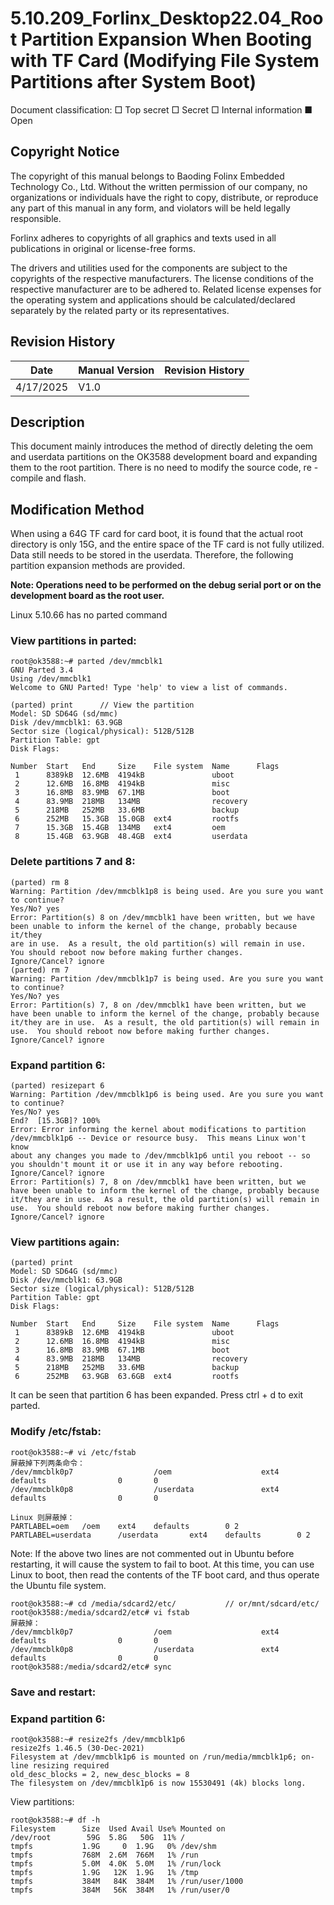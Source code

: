 # 5.10.209_Forlinx_Desktop22.04_Root Partition Expansion When Booting with TF Card (Modifying File System Partitions after System Boot)

Document classification: □ Top secret □ Secret □ Internal information ■ Open

## Copyright Notice

The copyright of this manual belongs to Baoding Folinx Embedded Technology Co., Ltd. Without the written permission of our company, no organizations or individuals have the right to copy, distribute, or reproduce any part of this manual in any form, and violators will be held legally responsible.

Forlinx adheres to copyrights of all graphics and texts used in all publications in original or license-free forms.

The drivers and utilities used for the components are subject to the copyrights of the respective manufacturers. The license conditions of the respective manufacturer are to be adhered to. Related license expenses for the operating system and applications should be calculated/declared separately by the related party or its representatives.

## Revision History

| **Date**| **Manual Version** | Revision History |
|----------|----------|----------|
| 4/17/2025| V1.0||

## Description

This document mainly introduces the method of directly deleting the oem and userdata partitions on the OK3588 development board and expanding them to the root partition. There is no need to modify the source code, re - compile and flash.

## Modification Method

When using a 64G TF card for card boot, it is found that the actual root directory is only 15G, and the entire space of the TF card is not fully utilized. Data still needs to be stored in the userdata. Therefore, the following partition expansion methods are provided.

**Note: Operations need to be performed on the debug serial port or on the development board as the root user.**

Linux 5.10.66 has no parted command

### View partitions in parted:

```plain
root@ok3588:~# parted /dev/mmcblk1
GNU Parted 3.4
Using /dev/mmcblk1
Welcome to GNU Parted! Type 'help' to view a list of commands.

(parted) print		// View the partition                                                        
Model: SD SD64G (sd/mmc)
Disk /dev/mmcblk1: 63.9GB
Sector size (logical/physical): 512B/512B
Partition Table: gpt
Disk Flags: 

Number  Start   End     Size    File system  Name      Flags
 1      8389kB  12.6MB  4194kB               uboot
 2      12.6MB  16.8MB  4194kB               misc
 3      16.8MB  83.9MB  67.1MB               boot
 4      83.9MB  218MB   134MB                recovery
 5      218MB   252MB   33.6MB               backup
 6      252MB   15.3GB  15.0GB  ext4         rootfs
 7      15.3GB  15.4GB  134MB   ext4         oem
 8      15.4GB  63.9GB  48.4GB  ext4         userdata
```

### Delete partitions 7 and 8:

```plain
(parted) rm 8                                                         
Warning: Partition /dev/mmcblk1p8 is being used. Are you sure you want to continue?
Yes/No? yes                                                           
Error: Partition(s) 8 on /dev/mmcblk1 have been written, but we have been unable to inform the kernel of the change, probably because it/they
are in use.  As a result, the old partition(s) will remain in use.  You should reboot now before making further changes.
Ignore/Cancel? ignore                                                 
(parted) rm 7                                                         
Warning: Partition /dev/mmcblk1p7 is being used. Are you sure you want to continue?
Yes/No? yes                                                           
Error: Partition(s) 7, 8 on /dev/mmcblk1 have been written, but we have been unable to inform the kernel of the change, probably because
it/they are in use.  As a result, the old partition(s) will remain in use.  You should reboot now before making further changes.                                                       
Ignore/Cancel? ignore
```

### Expand partition 6:

```plain
(parted) resizepart 6
Warning: Partition /dev/mmcblk1p6 is being used. Are you sure you want to continue?
Yes/No? yes                                                           
End?  [15.3GB]? 100%                                                  
Error: Error informing the kernel about modifications to partition /dev/mmcblk1p6 -- Device or resource busy.  This means Linux won't know
about any changes you made to /dev/mmcblk1p6 until you reboot -- so you shouldn't mount it or use it in any way before rebooting.
Ignore/Cancel? ignore                                                 
Error: Partition(s) 7, 8 on /dev/mmcblk1 have been written, but we have been unable to inform the kernel of the change, probably because
it/they are in use.  As a result, the old partition(s) will remain in use.  You should reboot now before making further changes.
Ignore/Cancel? ignore
```

### **View partitions again:**

```plain
(parted) print                                                        
Model: SD SD64G (sd/mmc)
Disk /dev/mmcblk1: 63.9GB
Sector size (logical/physical): 512B/512B
Partition Table: gpt
Disk Flags: 

Number  Start   End     Size    File system  Name      Flags
 1      8389kB  12.6MB  4194kB               uboot
 2      12.6MB  16.8MB  4194kB               misc
 3      16.8MB  83.9MB  67.1MB               boot
 4      83.9MB  218MB   134MB                recovery
 5      218MB   252MB   33.6MB               backup
 6      252MB   63.9GB  63.6GB  ext4         rootfs
```

It can be seen that partition 6 has been expanded. Press ctrl + d to exit parted.

### Modify /etc/fstab:

```plain
root@ok3588:~# vi /etc/fstab
屏蔽掉下列两条命令：
/dev/mmcblk0p7                  /oem                    ext4            defaults                0       0
/dev/mmcblk0p8                  /userdata               ext4            defaults                0       0

Linux 则屏蔽掉：
PARTLABEL=oem   /oem    ext4    defaults        0 2
PARTLABEL=userdata      /userdata       ext4    defaults        0 2
```

Note: If the above two lines are not commented out in Ubuntu before restarting, it will cause the system to fail to boot. At this time, you can use Linux to boot, then read the contents of the TF boot card, and thus operate the Ubuntu file system.

```plain
root@ok3588:~# cd /media/sdcard2/etc/			// or/mnt/sdcard/etc/
root@ok3588:/media/sdcard2/etc# vi fstab
屏蔽掉：
/dev/mmcblk0p7                  /oem                    ext4            defaults                0       0
/dev/mmcblk0p8                  /userdata               ext4            defaults                0       0
root@ok3588:/media/sdcard2/etc# sync
```

### Save and restart:

### Expand partition 6:

```plain
root@ok3588:~# resize2fs /dev/mmcblk1p6
resize2fs 1.46.5 (30-Dec-2021)
Filesystem at /dev/mmcblk1p6 is mounted on /run/media/mmcblk1p6; on-line resizing required
old_desc_blocks = 2, new_desc_blocks = 8
The filesystem on /dev/mmcblk1p6 is now 15530491 (4k) blocks long.
```

View partitions:

```plain
root@ok3588:~# df -h
Filesystem      Size  Used Avail Use% Mounted on
/dev/root        59G  5.8G   50G  11% /
tmpfs           1.9G     0  1.9G   0% /dev/shm
tmpfs           768M  2.6M  766M   1% /run
tmpfs           5.0M  4.0K  5.0M   1% /run/lock
tmpfs           1.9G   12K  1.9G   1% /tmp
tmpfs           384M   84K  384M   1% /run/user/1000
tmpfs           384M   56K  384M   1% /run/user/0
```